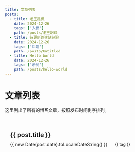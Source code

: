 ```yaml
---
title: 文章列表
posts:
  - title: 老王乱侃
    date: 2024-12-26
    tags: ['入世']
    path: /posts/老王胡诌
  - title: 待更新的建站经验
    date: 2024-12-26
    tags: ['后端']
    path: /posts/Untitled
  - title: Hello World
    date: 2024-12-26
    tags: ['示例']
    path: /posts/hello-world
---
```


<script setup>
import { ref, onMounted } from 'vue'
import { useData, useRouter } from 'vitepress'

const { frontmatter } = useData()
const router = useRouter()
const posts = ref([])

onMounted(() => {
  posts.value = frontmatter.value.posts || []
})
</script>

# 文章列表

这里列出了所有的博客文章，按照发布时间倒序排列。

<div class="post-list">
  <div v-for="post in posts" :key="post.path" class="post-item" @click="router.go(post.path)">
    <h3 class="post-title">{{ post.title }}</h3>
    <div class="post-meta">
      <span class="post-date">{{ new Date(post.date).toLocaleDateString() }}</span>
      <div class="post-tags">
        <span v-for="tag in post.tags" :key="tag" class="tag">{{ tag }}</span>
      </div>
    </div>
  </div>
</div>

<style scoped>
.post-list {
  display: flex;
  flex-direction: column;
  gap: 1.5rem;
}

.post-item {
  cursor: pointer;
  padding: 1rem;
  border-radius: 8px;
  transition: background-color 0.2s;
}

.post-item:hover {
  background-color: var(--vp-c-bg-soft);
}

.post-title {
  color: var(--vp-c-text-1);
  font-size: 1.25rem;
  margin-bottom: 0.5rem;
  font-weight: 600;
}

.post-meta {
  display: flex;
  align-items: center;
  gap: 1rem;
  margin-bottom: 0.5rem;
}

.post-date {
  color: var(--vp-c-text-3);
  font-size: 0.9rem;
}

.post-tags {
  display: flex;
  gap: 0.5rem;
}

.tag {
  background-color: var(--vp-c-brand-soft);
  color: var(--vp-c-brand);
  padding: 0.2rem 0.5rem;
  border-radius: 4px;
  font-size: 0.8rem;
}
</style> 